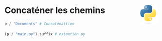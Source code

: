 # **Concaténer les chemins**<a href="../../../"><img align="right" src="../../../assets/Python-logo-notext.svg" alt="Python" height="64px"></a>
```py
p / "Documents" # Concaténattion

(p / "main.py").suffix # extention py
